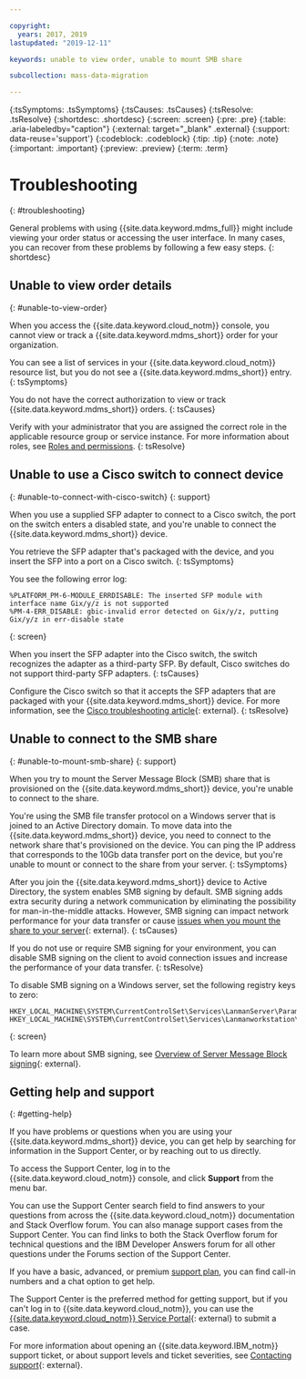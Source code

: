 ```yaml
---

copyright:
  years: 2017, 2019
lastupdated: "2019-12-11"

keywords: unable to view order, unable to mount SMB share

subcollection: mass-data-migration

---
```


{:tsSymptoms: .tsSymptoms} 
{:tsCauses: .tsCauses} 
{:tsResolve: .tsResolve}
{:shortdesc: .shortdesc}
{:screen: .screen}
{:pre: .pre}
{:table: .aria-labeledby="caption"}
{:external: target="_blank" .external}
{:support: data-reuse='support'}
{:codeblock: .codeblock}
{:tip: .tip}
{:note: .note}
{:important: .important}
{:preview: .preview}
{:term: .term}

# Troubleshooting
{: #troubleshooting}

General problems with using {{site.data.keyword.mdms_full}} might include viewing your order status or accessing the user interface. In many cases, you can recover from these problems by following a few easy steps.
{: shortdesc}

## Unable to view order details
{: #unable-to-view-order}

When you access the {{site.data.keyword.cloud_notm}} console, you cannot view or track a {{site.data.keyword.mdms_short}} order for your organization.

You can see a list of services in your {{site.data.keyword.cloud_notm}} resource list, but you do not see a {{site.data.keyword.mdms_short}} entry.
{: tsSymptoms}

You do not have the correct authorization to view or track {{site.data.keyword.mdms_short}} orders.
{: tsCauses} 

Verify with your administrator that you are assigned the correct role in the applicable resource group or service instance. For more information about roles, see [Roles and permissions](/docs/mass-data-migration?topic=mass-data-migration-manage-access#roles).
{: tsResolve}

## Unable to use a Cisco switch to connect device
{: #unable-to-connect-with-cisco-switch}
{: support}

When you use a supplied SFP adapter to connect to a Cisco switch, the port on the switch enters a disabled state, and you're unable to connect the {{site.data.keyword.mdms_short}} device.

You retrieve the SFP adapter that's packaged with the device, and you insert the SFP into a port on a Cisco switch.
{: tsSymptoms}

You see the following error log:

```
%PLATFORM_PM-6-MODULE_ERRDISABLE: The inserted SFP module with interface name Gix/y/z is not supported
%PM-4-ERR_DISABLE: gbic-invalid error detected on Gix/y/z, putting Gix/y/z in err-disable state
```
{: screen}

When you insert the SFP adapter into the Cisco switch, the switch recognizes the adapter as a third-party SFP. By default, Cisco switches do not support third-party SFP adapters.
{: tsCauses} 

Configure the Cisco switch so that it accepts the SFP adapters that are packaged with your {{site.data.keyword.mdms_short}} device. For more information, see the [Cisco troubleshooting article](https://www.cisco.com/c/en/us/support/docs/interfaces-modules/gbics/200296-Unsupported-GBIC-SFP-in-sub-module-of.html){: external}.
{: tsResolve}

## Unable to connect to the SMB share
{: #unable-to-mount-smb-share}
{: support}

When you try to mount the Server Message Block (SMB) share that is provisioned on the {{site.data.keyword.mdms_short}} device, you're unable to connect to the share. 

You're using the SMB file transfer protocol on a Windows server that is joined to an Active Directory domain. To move data into the {{site.data.keyword.mdms_short}} device, you need to connect to the network share that's provisioned on the device. You can ping the IP address that corresponds to the 10Gb data transfer port on the device, but you're unable to mount or connect to the share from your server.
{: tsSymptoms}

After you join the {{site.data.keyword.mdms_short}} device to Active Directory, the system enables SMB signing by default. SMB signing adds extra security during a network communication by eliminating the possibility for man-in-the-middle attacks. However, SMB signing can impact network performance for your data transfer or cause [issues when you mount the share to your server](https://support.osnexus.com/hc/en-us/articles/360028195772-Connection-issues-to-SMB-share-after-joining-an-AD-domain){: external}. 
{: tsCauses} 

If you do not use or require SMB signing for your environment, you can disable SMB signing on the client to avoid connection issues and increase the performance of your data transfer.
{: tsResolve}

To disable SMB signing on a Windows server, set the following registry keys to zero:

```
HKEY_LOCAL_MACHINE\SYSTEM\CurrentControlSet\Services\LanmanServer\Parameters\"requiresecuritysignature"=dword:00000000
HKEY_LOCAL_MACHINE\SYSTEM\CurrentControlSet\Services\Lanmanworkstation\Parameters\"requiresecuritysignature"=dword:00000000 
```
{: screen}

To learn more about SMB signing, see [Overview of Server Message Block signing](https://support.microsoft.com/en-us/help/887429/overview-of-server-message-block-signing){: external}.

## Getting help and support
{: #getting-help}

If you have problems or questions when you are using your {{site.data.keyword.mdms_short}} device, you can get help by searching for information in the Support Center, or by reaching out to us directly.

To access the Support Center, log in to the {{site.data.keyword.cloud_notm}} console, and click **Support** from the menu bar.

You can use the Support Center search field to find answers to your questions from across the {{site.data.keyword.cloud_notm}} documentation and Stack Overflow forum. You can also manage support cases from the Support Center. You can find links to both the Stack Overflow forum for technical questions and the IBM Developer Answers forum for all other questions under the Forums section of the Support Center.

If you have a basic, advanced, or premium [support plan](/docs/get-support?topic=get-support-support-plans#support-plans), you can find call-in numbers and a chat option to get help.

The Support Center is the preferred method for getting support, but if you can't log in to {{site.data.keyword.cloud_notm}}, you can use the [{{site.data.keyword.cloud_notm}} Service Portal](https://watson.service-now.com/wcp){: external} to submit a case.

For more information about opening an {{site.data.keyword.IBM_notm}} support ticket, or about support levels and ticket severities, see [Contacting support](/docs/get-support?topic=get-support-getting-customer-support){: external}.
